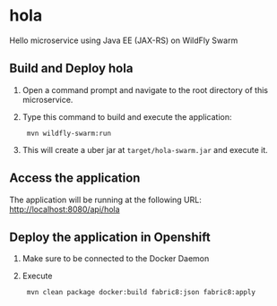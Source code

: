 # hola
Hello microservice using Java EE (JAX-RS) on WildFly Swarm

Build and Deploy hola
---------------------

1. Open a command prompt and navigate to the root directory of this microservice.
2. Type this command to build and execute the application:

        mvn wildfly-swarm:run

3. This will create a uber jar at  `target/hola-swarm.jar` and execute it.

Access the application
----------------------

The application will be running at the following URL: <http://localhost:8080/api/hola>

Deploy the application in Openshift
-----------------------------------

1. Make sure to be connected to the Docker Daemon
2. Execute

		mvn clean package docker:build fabric8:json fabric8:apply